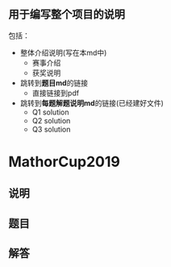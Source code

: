## 用于编写整个项目的说明
包括：
- 整体介绍说明(写在本md中)
    - 赛事介绍
    - 获奖说明
- 跳转到**题目md**的链接
    - 直接链接到pdf
- 跳转到**每题解题说明md**的链接(已经建好文件)
    - Q1 solution 
    - Q2 solution 
    - Q3 solution 

# MathorCup2019
## 说明
## 题目
## 解答